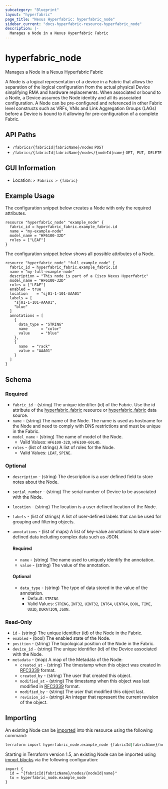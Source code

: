 ```yaml
---
subcategory: "Blueprint"
layout: "hyperfabric"
page_title: "Nexus Hyperfabric: hyperfabric_node"
sidebar_current: "docs-hyperfabric-resource-hyperfabric_node"
description: |-
  Manages a Node in a Nexus Hyperfabric Fabric
---
```


# hyperfabric_node

Manages a Node in a Nexus Hyperfabric Fabric

A Node is a logical representation of a device in a Fabric that allows the separation of the logical configuration from the actual physical Device simplifying RMA and hardware replacements. When associated or bound to a Node, a Device assumes the Node identity and all its associated configuration. A Node can be pre-configured and referenced in other Fabric level constructs such as VRFs, VNIs and Link Aggregation Groups (LAGs) before a Device is bound to it allowing for pre-configuration of a complete Fabric.

## API Paths ##

* `/fabrics/{fabricId|fabricName}/nodes` `POST`
* `/fabrics/{fabricId|fabricName}/nodes/{nodeId|name}` `GET, PUT, DELETE`

## GUI Information ##

* Location: `> Fabrics > {fabric}`

## Example Usage ##

The configuration snippet below creates a Node with only the required attributes.

```hcl
resource "hyperfabric_node" "example_node" {
  fabric_id = hyperfabric_fabric.example_fabric.id
  name = "my-example-node"
  model_name = "HF6100-32D"
  roles = ["LEAF"]
}
```
The configuration snippet below shows all possible attributes of a Node.

```hcl
resource "hyperfabric_node" "full_example_node" {
  fabric_id = hyperfabric_fabric.example_fabric.id
  name = "my-full-example-node"
  description = "This node is part of a Cisco Nexus Hyperfabric"
  model_name = "HF6100-32D"
  roles = ["LEAF"]
  enabled = true
  location    = "sj01-1-101-AAA01"
  labels = [
    "sj01-1-101-AAA01",
    "blue"
  ]
  annotations = [
    {
      data_type = "STRING"
      name      = "color"
      value     = "blue"
    },
    {
      name  = "rack"
      value = "AAA01"
    }
  ]
}
```

## Schema ##

### Required ###
* `fabric_id` - (string) The unique identifier (id) of the Fabric. Use the id attribute of the [hyperfabric_fabric](https://registry.terraform.io/providers/cisco-open/hyperfabric/latest/docs/resources/fabric) resource or [hyperfabric_fabric](https://registry.terraform.io/providers/cisco-open/hyperfabric/latest/docs/data-sources/fabric) data source.
* `name` - (string) The name of the Node. The name is used as hostname for the Node and need to comply with DNS restrictions and must be unique in the Fabric.
* `model_name` - (string) The name of model of the Node.
  - Valid Values: `HF6100-32D`, `HF6100-60L4D`.
* `roles` - (list of strings) A list of roles for the Node.
  - Valid Values: `LEAF`, `SPINE`.

### Optional ###
  

* `description` - (string) The description is a user defined field to store notes about the Node.
* `serial_number` - (string) The serial number of Device to be associated with the Node.
* `location` - (string) The location is a user defined location of the Node.
* `labels` - (list of strings) A list of user-defined labels that can be used for grouping and filtering objects.
* `annotations` - (list of maps) A list of key-value annotations to store user-defined data including complex data such as JSON.

  #### Required ####

  * `name` - (string) The name used to uniquely identify the annotation.
  * `value` - (string) The value of the annotation.

  #### Optional ####

  * `data_type` - (string) The type of data stored in the value of the annotation.
      - Default: `STRING`
      - Valid Values: `STRING`, `INT32`, `UINT32`, `INT64`, `UINT64`, `BOOL`, `TIME`, `UUID`, `DURATION`, `JSON`.

### Read-Only ###

* `id` - (string) The unique identifier (id) of the Node in the Fabric.
* `enabled` - (bool) The enabled state of the Node.
* `position` - (string) The topological position of the Node in the Fabric.
* `device_id` - (string) The unique identifier (id) of the Device associated with the Node.
* `metadata` - (map) A map of the Metadata of the Node:
  * `created_at` - (string) The timestamp when this object was created in [RFC3339](https://datatracker.ietf.org/doc/html/rfc3339#section-5.8) format.
  * `created_by` - (string) The user that created this object.
  * `modified_at` - (string) The timestamp when this object was last modified in [RFC3339](https://datatracker.ietf.org/doc/html/rfc3339#section-5.8) format.
  * `modified_by` - (string) The user that modified this object last.
  * `revision_id` - (string) An integer that represent the current revision of the object.

## Importing

An existing Node can be [imported](https://www.terraform.io/docs/import/index.html) into this resource using the following command:

```bash
terraform import hyperfabric_node.example_node {fabricId|fabricName}/nodes/{nodeId|name}
```

Starting in Terraform version 1.5, an existing Node can be imported
using [import blocks](https://developer.hashicorp.com/terraform/language/import) via the following configuration:

```hcl
import {
  id = "{fabricId|fabricName}/nodes/{nodeId|name}"
  to = hyperfabric_node.example_node
}
```
